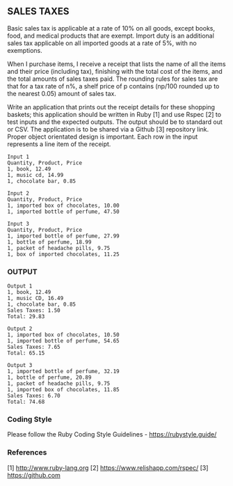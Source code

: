## SALES TAXES
Basic sales tax is applicable at a rate of 10% on all goods, except books, food, and medical products
that are exempt. Import duty is an additional sales tax applicable on all imported goods at a rate of 5%,
with no exemptions.

When I purchase items, I receive a receipt that lists the name of all the items and their price (including
tax), finishing with the total cost of the items, and the total amounts of sales taxes paid. The rounding
rules for sales tax are that for a tax rate of n%, a shelf price of p contains (np/100 rounded up to the
nearest 0.05) amount of sales tax.

Write an application that prints out the receipt details for these shopping baskets; this application should
be written in Ruby [1] and use Rspec [2] to test inputs and the expected outputs. The output should be to
standard out or CSV. The application is to be shared via a Github [3] repository link.
Proper object orientated design is important. Each row in the input represents a line item of the receipt.

``` 
Input 1
Quantity, Product, Price
1, book, 12.49
1, music cd, 14.99
1, chocolate bar, 0.85 
```
```
Input 2
Quantity, Product, Price
1, imported box of chocolates, 10.00
1, imported bottle of perfume, 47.50
```
```
Input 3
Quantity, Product, Price
1, imported bottle of perfume, 27.99
1, bottle of perfume, 18.99
1, packet of headache pills, 9.75
1, box of imported chocolates, 11.25
```
### OUTPUT
```
Output 1
1, book, 12.49
1, music CD, 16.49
1, chocolate bar, 0.85
Sales Taxes: 1.50
Total: 29.83
```
```
Output 2
1, imported box of chocolates, 10.50
1, imported bottle of perfume, 54.65
Sales Taxes: 7.65
Total: 65.15
```
```
Output 3
1, imported bottle of perfume, 32.19
1, bottle of perfume, 20.89
1, packet of headache pills, 9.75
1, imported box of chocolates, 11.85
Sales Taxes: 6.70
Total: 74.68
```

### Coding Style
Please follow the Ruby Coding Style Guidelines - https://rubystyle.guide/

### References
[1] http://www.ruby-lang.org
[2] https://www.relishapp.com/rspec/
[3] https://github.com

